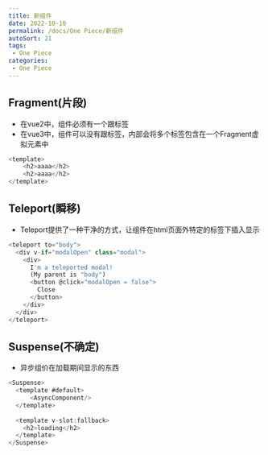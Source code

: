 ```yaml
---
title: 新组件
date: 2022-10-10
permalink: /docs/One Piece/新组件
autoSort: 21
tags:
 - One Piece
categories: 
 - One Piece
---
```


## Fragment(片段)

- 在vue2中，组件必须有一个跟标签
- 在vue3中，组件可以没有跟标签，内部会将多个标签包含在一个Fragment虚拟元素中

```js
<template>
    <h2>aaaa</h2>
    <h2>aaaa</h2>
</template>
```

## Teleport(瞬移)

- Teleport提供了一种干净的方式，让组件在html页面外特定的标签下插入显示

```js
<teleport to="body">
  <div v-if="modalOpen" class="modal">
    <div>
      I'm a teleported modal! 
      (My parent is "body")
      <button @click="modalOpen = false">
        Close
      </button>
    </div>
  </div>
</teleport>
```

## Suspense(不确定)

- 异步组价在加载期间显示的东西

```js
<Suspense>
  <template #default>
      <AsyncComponent/>
  </template>
  
  <template v-slot:fallback>
    <h2>loading</h2>
  </template>
</Suspense>
```
